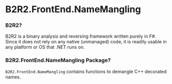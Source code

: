 # B2R2.FrontEnd.NameMangling

### B2R2?

B2R2 is a binary analysis and reversing framework written purely in F#. Since it
does not rely on any native (unmanaged) code, it is readily usable in any
platform or OS that .NET runs on.

### B2R2.FrontEnd.NameMangling Package?

`B2R2.FrontEnd.NameMangling` contains functions to demangle C++ decorated names.
